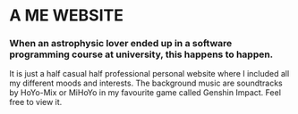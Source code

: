 # A ME WEBSITE
### When an astrophysic lover ended up in a software programming course at university, this happens to happen. 
It is just a half casual half professional personal website where I included all my different moods and interests. 
The background music are soundtracks by HoYo-Mix or MiHoYo in my favourite game called Genshin Impact.
Feel free to view it.
